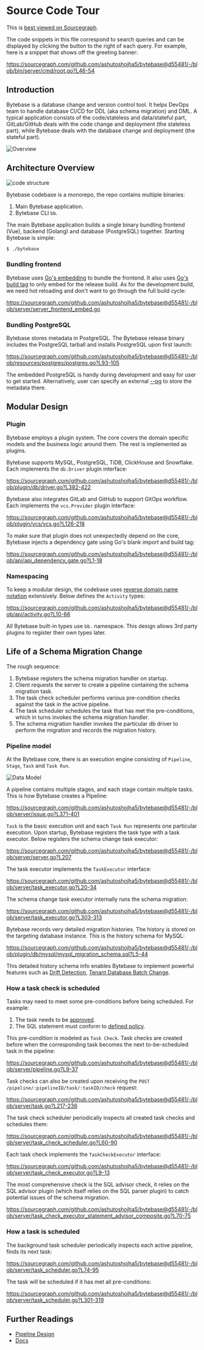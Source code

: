 # Source Code Tour

This is [best viewed on Sourcegraph](https://sourcegraph.com/github.com/ashutoshojha5/bytebase/-/blob/docs/design/source-code-tour.snb.md).

The code snippets in this file correspond to search queries and can be displayed by clicking the button to the right of each query. For example, here is a snippet that shows off the greeting banner:

https://sourcegraph.com/github.com/ashutoshojha5/bytebase@d55481/-/blob/bin/server/cmd/root.go?L46-54

## Introduction

Bytebase is a database change and version control tool. It helps DevOps team to handle database CI/CD for DDL (aka schema migration) and DML. A typical application consists of the code/stateless and data/stateful part, GitLab/GitHub deals with the code change and deployment (the stateless part), while Bytebase deals with the database change and deployment (the stateful part).

![Overview](https://raw.githubusercontent.com/bytebase/bytebase/main/docs/assets/issue-detail.webp)

## Architecture Overview

![code structure](https://raw.githubusercontent.com/bytebase/bytebase/main/docs/design/assets/code-structure.png)

Bytebase codebase is a monorepo, the repo contains multiple binaries:

1. Main Bytebase application.
1. Bytebase CLI `bb`.

The main Bytebase application builds a single binary bundling frontend (Vue), backend (Golang) and database (PostgreSQL) together. Starting Bytebase is simple:

```bash
$ ./bytebase
```

### Bundling frontend

Bytebase uses [Go's embedding](https://pkg.go.dev/embed) to bundle the frontend. It also uses [Go's build tag](https://pkg.go.dev/go/build#hdr-Build_Constraints) to only embed for the release build. As for the development build, we need hot reloading and don't want to go through the full build cycle:

https://sourcegraph.com/github.com/ashutoshojha5/bytebase@d55481/-/blob/server/server_frontend_embed.go

### Bundling PostgreSQL

Bytebase stores metadata in PostgreSQL. The Bytebase release binary includes the PostgreSQL tarball and installs PostgreSQL upon first launch:

https://sourcegraph.com/github.com/ashutoshojha5/bytebase@d55481/-/blob/resources/postgres/postgres.go?L93-105

The embedded PostgreSQL is handy during development and easy for user to get started. Alternatively, user can specify an external [--pg](https://www.bytebase.com/docs/get-started/install/external-postgres) to store the metadata there.

## Modular Design

### Plugin

Bytebase employs a plugin system. The core covers the domain specific models and the business logic around them. The rest is implemented as plugins.

Bytebase supports MySQL, PostgreSQL, TiDB, ClickHouse and Snowflake. Each implements the `db.Driver` plugin interface:

https://sourcegraph.com/github.com/ashutoshojha5/bytebase@d55481/-/blob/plugin/db/driver.go?L382-422

Bytebase also integrates GitLab and GitHub to support GitOps workflow. Each implements the `vcs.Provider` plugin interface:

https://sourcegraph.com/github.com/ashutoshojha5/bytebase@d55481/-/blob/plugin/vcs/vcs.go?L126-218

To make sure that plugin does not unexpectedly depend on the core, Bytebase injects a dependency gate using Go's blank import and build tag:

https://sourcegraph.com/github.com/ashutoshojha5/bytebase@d55481/-/blob/api/api_dependency_gate.go?L1-18

### Namespacing

To keep a modular design, the codebase uses [reverse domain name notation](https://en.wikipedia.org/wiki/Reverse_domain_name_notation) extensively. Below defines the `Activity` types:

https://sourcegraph.com/github.com/ashutoshojha5/bytebase@d55481/-/blob/api/activity.go?L10-66

All Bytebase built-in types use `bb.` namespace. This design allows 3rd party plugins to register their own types later.

## Life of a Schema Migration Change

The rough sequence:

1. Bytebase registers the schema migration handler on startup.
1. Client requests the server to create a pipeline containing the schema migration task.
1. The task check scheduler performs various pre-condition checks against the task in the active pipeline.
1. The task scheduler schedules the task that has met the pre-conditions, which in turns invokes the schema migration handler.
1. The schema migration handler invokes the particular db driver to perform the migration and records the migration history.

### Pipeline model

At the Bytebase core, there is an execution engine consisting of `Pipeline`, `Stage`, `Task` and `Task Run`.

![Data Model](https://raw.githubusercontent.com/bytebase/bytebase/main/docs/assets/data-model-v1.webp)

A pipeline contains multiple stages, and each stage contain multiple tasks. This is how Bytebase creates a Pipeline:

https://sourcegraph.com/github.com/ashutoshojha5/bytebase@d55481/-/blob/server/issue.go?L371-401

`Task` is the basic execution unit and each `Task Run` represents one particular execution. Upon startup, Bytebase registers the task type with a task executor. Below registers the schema change task executor:

https://sourcegraph.com/github.com/ashutoshojha5/bytebase@d55481/-/blob/server/server.go?L207

The task executor implements the `TaskExecutor` interface:

https://sourcegraph.com/github.com/ashutoshojha5/bytebase@d55481/-/blob/server/task_executor.go?L20-34

The schema change task executor internally runs the schema migration:

https://sourcegraph.com/github.com/ashutoshojha5/bytebase@d55481/-/blob/server/task_executor.go?L303-313

Bytebase records very detailed migration histories. The history is stored on the targeting database instance. This is the history schema for MySQL:

https://sourcegraph.com/github.com/ashutoshojha5/bytebase@d55481/-/blob/plugin/db/mysql/mysql_migration_schema.sql?L5-44

This detailed history schema info enables Bytebase to implement powerful features such as [Drift Detection](https://www.bytebase.com/docs/change-database/drift-detection), [Tenant Database Batch Change](https://www.bytebase.com/docs/change-database/batch-change/#change-databases-from-multiple-tenants).

### How a task check is scheduled

Tasks may need to meet some pre-conditions before being scheduled. For example:

1. The task needs to be [approved](https://www.bytebase.com/docs/administration/environment-policy/rollout-policy).
1. The SQL statement must conform to [defined policy](https://www.bytebase.com/docs/sql-review/review-rules).

This pre-condition is modeled as `Task Check`. Task checks are created before when the corresponding task becomes the next to-be-scheduled task in the pipeline:

https://sourcegraph.com/github.com/ashutoshojha5/bytebase@d55481/-/blob/server/pipeline.go?L9-37

Task checks can also be created upon receiving the `POST /pipeline/:pipelineID/task/:taskID/check` request:

https://sourcegraph.com/github.com/ashutoshojha5/bytebase@d55481/-/blob/server/task.go?L217-236

The task check scheduler periodically inspects all created task checks and schedules them:

https://sourcegraph.com/github.com/ashutoshojha5/bytebase@d55481/-/blob/server/task_check_scheduler.go?L60-90

Each task check implements the `TaskCheckExecutor` interface:

https://sourcegraph.com/github.com/ashutoshojha5/bytebase@d55481/-/blob/server/task_check_executor.go?L9-13

The most comprehensive check is the SQL advisor check, it relies on the SQL advisor plugin (which itself relies on the SQL parser plugin) to catch potential issues of the schema migration.

https://sourcegraph.com/github.com/ashutoshojha5/bytebase@d55481/-/blob/server/task_check_executor_statement_advisor_composite.go?L70-75

### How a task is scheduled

The background task scheduler periodically inspects each active pipeline, finds its next task:

https://sourcegraph.com/github.com/ashutoshojha5/bytebase@d55481/-/blob/server/task_scheduler.go?L74-95

The task will be scheduled if it has met all pre-conditions:

https://sourcegraph.com/github.com/ashutoshojha5/bytebase@d55481/-/blob/server/task_scheduler.go?L301-319

## Further Readings

- [Pipeline Design](https://sourcegraph.com/github.com/ashutoshojha5/bytebase/-/blob/docs/design/pipeline.md)
- [Docs](https://bytebase.com/docs)
